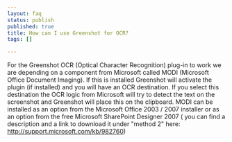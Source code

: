 ```yaml
---
layout: faq
status: publish
published: true
title: How can I use Greenshot for OCR?
tags: []

---
```

<p>For the Greenshot OCR (Optical Character Recognition) plug-in to work we are depending on a component from Microsoft called MODI (Microsoft Office Document Imaging). If this is installed Greenshot will activate the plugin (if installed) and you will have an OCR destination. If you select this destination the OCR logic from Microsoft will try to detect the text on the screenshot and Greenshot will place this on the clipboard. MODI can be installed as an option from the Microsoft Office 2003 / 2007 installer or as an option from the free Microsoft SharePoint Designer 2007 ( you can find a description and a link to download it under "method 2" here: <a href="http://support.microsoft.com/kb/982760" rel="nofollow">http://support.microsoft.com/kb/982760</a>)</p>
